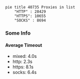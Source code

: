 
```mermaid
pie title 40735 Proxies in list
    "HTTP" : 28429
    "HTTPS": 10655
    "SOCKS" : 8694
```

### Some Info
#### Average Timeout

- mixed: 4.0s
- http: 2.3s
- https: 8.1s
- socks: 6.4s